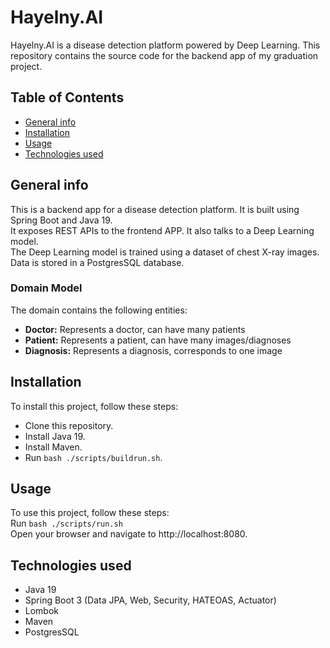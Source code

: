 # Hayelny.AI
Hayelny.AI is a disease detection platform powered by Deep Learning. 
This repository contains the source code for the backend app of my graduation project.

## Table of Contents
 - [General info](#general-info)
 - [Installation](#installation)  
 - [Usage](#usage)
 - [Technologies used](#technologies-used)

## General info
This is a backend app for a disease detection platform. It is built using Spring Boot and Java 19.  
It exposes REST APIs to the frontend APP. It also talks to a Deep Learning model.  
The Deep Learning model is trained using a dataset of chest X-ray images.  
Data is stored in a PostgresSQL database.  
### Domain Model
The domain contains the following entities:
- **Doctor:** Represents a doctor, can have many patients
- **Patient:** Represents a patient, can have many images/diagnoses
- **Diagnosis:** Represents a diagnosis, corresponds to one image


## Installation
To install this project, follow these steps:

- Clone this repository.
- Install Java 19.
- Install Maven.
- Run `bash ./scripts/buildrun.sh`.

## Usage
To use this project, follow these steps:  
Run `bash ./scripts/run.sh`  
Open your browser and navigate to http://localhost:8080.

## Technologies used
- Java 19
- Spring Boot 3 (Data JPA, Web, Security, HATEOAS, Actuator)
- Lombok
- Maven
- PostgresSQL
